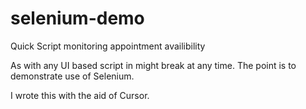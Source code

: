 # selenium-demo
Quick Script monitoring appointment availibility 

As with any UI based script in might break at any time. The point is to demonstrate use of Selenium.

I wrote this with the aid of Cursor. 
